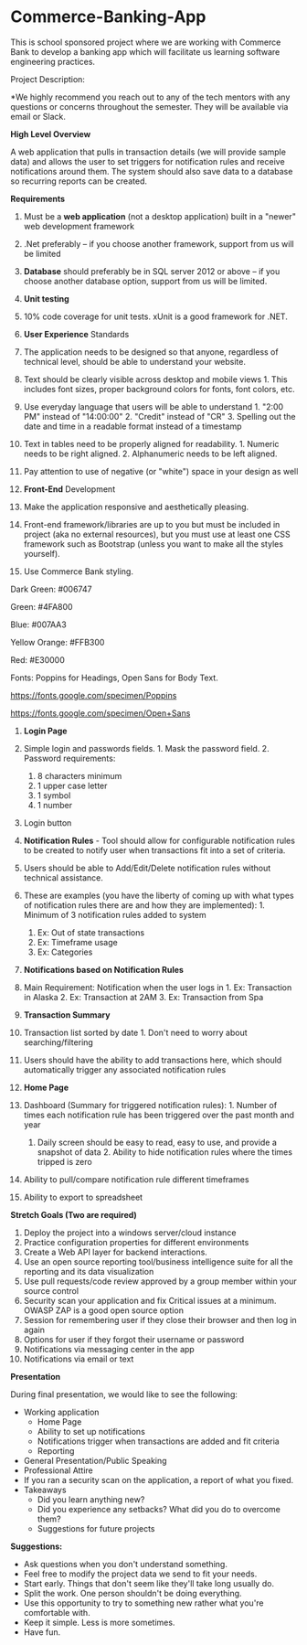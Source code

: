 # Commerce-Banking-App
This is school sponsored project where we are working with Commerce Bank to develop a banking app which will facilitate us learning software engineering practices.

Project Description:

\*We highly recommend you reach out to any of the tech mentors with any questions or concerns throughout the semester. They will be available via email or Slack.

**High Level Overview**

A web application that pulls in transaction details (we will provide sample data) and allows the user to set triggers for notification rules and receive notifications around them. The system should also save data to a database so recurring reports can be created.

**Requirements**

1. Must be a **web application** (not a desktop application) built in a &quot;newer&quot; web development framework
  1. .Net preferably – if you choose another framework, support from us will be limited
2. **Database** should preferably be in SQL server 2012 or above – if you choose another database option, support from us will be limited.
3. **Unit testing**
  1. 10% code coverage for unit tests. xUnit is a good framework for .NET.
4. **User Experience** Standards
  1. The application needs to be designed so that anyone, regardless of technical level, should be able to understand your website.
  2. Text should be clearly visible across desktop and mobile views
    1. This includes font sizes, proper background colors for fonts, font colors, etc.
  3. Use everyday language that users will be able to understand
    1. &quot;2:00 PM&quot; instead of &quot;14:00:00&quot;
    2. &quot;Credit&quot; instead of &quot;CR&quot;
    3. Spelling out the date and time in a readable format instead of a timestamp
  4. Text in tables need to be properly aligned for readability.
    1. Numeric needs to be right aligned.
    2. Alphanumeric needs to be left aligned.
  5. Pay attention to use of negative (or &quot;white&quot;) space in your design as well

1. **Front-End** Development
  1. Make the application responsive and aesthetically pleasing.
  2. Front-end framework/libraries are up to you but must be included in project (aka no external resources), but you must use at least one CSS framework such as Bootstrap (unless you want to make all the styles yourself).
  3. Use Commerce Bank styling.

Dark Green: #006747

Green: #4FA800

Blue: #007AA3

Yellow Orange: #FFB300

Red: #E30000

Fonts: Poppins for Headings, Open Sans for Body Text.

https://fonts.google.com/specimen/Poppins

https://fonts.google.com/specimen/Open+Sans

1. **Login Page**
  1. Simple login and passwords fields.
    1. Mask the password field.
    2. Password requirements:
      1. 8 characters minimum
      2. 1 upper case letter
      3. 1 symbol
      4. 1 number
  2. Login button
2. **Notification Rules** - Tool should allow for configurable notification rules to be created to notify user when transactions fit into a set of criteria.
  1. Users should be able to Add/Edit/Delete notification rules without technical assistance.
  2. These are examples (you have the liberty of coming up with what types of notification rules there are and how they are implemented):
    1. Minimum of 3 notification rules added to system
      1. Ex: Out of state transactions
      2. Ex: Timeframe usage
      3. Ex: Categories
3. **Notifications based on Notification Rules**
  1. Main Requirement: Notification when the user logs in
    1. Ex: Transaction in Alaska
    2. Ex: Transaction at 2AM
    3. Ex: Transaction from Spa

1. **Transaction Summary**
  1. Transaction list sorted by date
    1. Don&#39;t need to worry about searching/filtering
  2. Users should have the ability to add transactions here, which should automatically trigger any associated notification rules
2. **Home Page**
  1. Dashboard (Summary for triggered notification rules):
    1. Number of times each notification rule has been triggered over the past month and year
      1. Daily screen should be easy to read, easy to use, and provide a snapshot of data
    2. Ability to hide notification rules where the times tripped is zero
  2. Ability to pull/compare notification rule different timeframes
  3. Ability to export to spreadsheet

**Stretch Goals (Two are required)**

1. Deploy the project into a windows server/cloud instance
  1. Practice configuration properties for different environments
2. Create a Web API layer for backend interactions.
3. Use an open source reporting tool/business intelligence suite for all the reporting and its data visualization
4. Use pull requests/code review approved by a group member within your source control
5. Security scan your application and fix Critical issues at a minimum. OWASP ZAP is a good open source option
6. Session for remembering user if they close their browser and then log in again
7. Options for user if they forgot their username or password
8. Notifications via messaging center in the app
9. Notifications via email or text

**Presentation**

During final presentation, we would like to see the following:

- Working application
  - Home Page
  - Ability to set up notifications
  - Notifications trigger when transactions are added and fit criteria
  - Reporting
- General Presentation/Public Speaking
- Professional Attire
- If you ran a security scan on the application, a report of what you fixed.
- Takeaways
  - Did you learn anything new?
  - Did you experience any setbacks? What did you do to overcome them?
  - Suggestions for future projects

**Suggestions:**

- Ask questions when you don&#39;t understand something.
- Feel free to modify the project data we send to fit your needs.
- Start early. Things that don&#39;t seem like they&#39;ll take long usually do.
- Split the work. One person shouldn&#39;t be doing everything.
- Use this opportunity to try to something new rather what you&#39;re comfortable with.
- Keep it simple. Less is more sometimes.
- Have fun.
